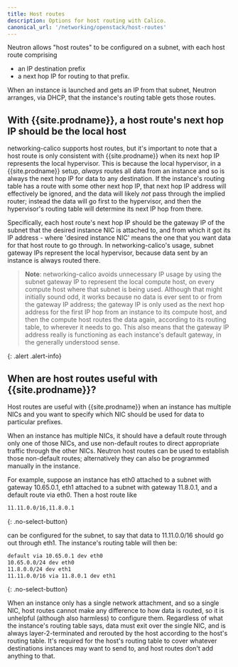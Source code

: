 ```yaml
---
title: Host routes
description: Options for host routing with Calico.
canonical_url: '/networking/openstack/host-routes'
---
```


Neutron allows "host routes" to be configured on a subnet, with each host route
comprising

- an IP destination prefix
- a next hop IP for routing to that prefix.

When an instance is launched and gets an IP from that subnet, Neutron arranges,
via DHCP, that the instance's routing table gets those routes.

With {{site.prodname}}, a host route's next hop IP should be the local host
----------------------------------------------------------------

networking-calico supports host routes, but it's important to note that a host
route is only consistent with {{site.prodname}} when its next hop IP represents the local
hypervisor.  This is because the local hypervisor, in a {{site.prodname}} setup, *always*
routes all data from an instance and so is always the next hop IP for data to
any destination.  If the instance's routing table has a route with some other
next hop IP, that next hop IP address will effectively be ignored, and the data
will likely *not* pass through the implied router; instead the data will go
first to the hypervisor, and then the hypervisor's routing table will determine
its next IP hop from there.

Specifically, each host route's next hop IP should be the gateway IP of the
subnet that the desired instance NIC is attached to, and from which it got its
IP address - where 'desired instance NIC' means the one that you want data for
that host route to go through.  In networking-calico's usage, subnet gateway
IPs represent the local hypervisor, because data sent by an instance is always
routed there.

> **Note**: networking-calico avoids unnecessary IP usage by using the subnet
> gateway IP to represent the local compute host, on every compute host where
> that subnet is being used. Although that might initially sound odd, it works
> because no data is ever sent to or from the gateway IP address; the gateway
> IP is only used as the next hop address for the first IP hop from an instance
> to its compute host, and then the compute host routes the data again,
> according to its routing table, to wherever it needs to go. This also means
> that the gateway IP address really is functioning as each instance's default
> gateway, in the generally understood sense.
>
{: .alert .alert-info}

When are host routes useful with {{site.prodname}}?
----------------------------------------

Host routes are useful with {{site.prodname}} when an instance has multiple NICs and you
want to specify which NIC should be used for data to particular prefixes.

When an instance has multiple NICs, it should have a default route through only
one of those NICs, and use non-default routes to direct appropriate traffic
through the other NICs.  Neutron host routes can be used to establish those
non-default routes; alternatively they can also be programmed manually in the
instance.

For example, suppose an instance has eth0 attached to a subnet with gateway
10.65.0.1, eth1 attached to a subnet with gateway 11.8.0.1, and a default route
via eth0.  Then a host route like

```bash
11.11.0.0/16,11.8.0.1
```
{: .no-select-button}

can be configured for the subnet, to say that data to 11.11.0.0/16 should go
out through eth1.  The instance's routing table will then be:

```bash
default via 10.65.0.1 dev eth0
10.65.0.0/24 dev eth0
11.8.0.0/24 dev eth1
11.11.0.0/16 via 11.8.0.1 dev eth1
```
{: .no-select-button}

When an instance only has a single network attachment, and so a single NIC,
host routes cannot make any difference to how data is routed, so it is
unhelpful (although also harmless) to configure them.  Regardless of what the
instance's routing table says, data must exit over the single NIC, and is
always layer-2-terminated and rerouted by the host according to the host's
routing table.  It's required for the host's routing table to cover whatever
destinations instances may want to send to, and host routes don't add anything
to that.
